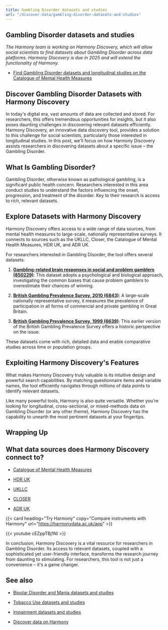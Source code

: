 ```yaml
---
title: Gambling Disorder datasets and studies
url: "/discover-data/gambling-disorder-datasets-and-studies"
---
```


## Gambling Disorder datasets and studies

*The Harmony team is working on Harmony Discovery, which will allow social scientists to find datasets about Gambling Disorder across data platforms. Harmony Discovery is due in 2025 and will extend the functionality of Harmony.*

* [Find Gambling Disorder datasets and longitudinal studies on the Catalogue of Mental Health Measures](https://www.cataloguementalhealth.ac.uk/?content=search&query=Topic:gambling+disorder)

## Discover Gambling Disorder Datasets with Harmony Discovery

In today's digital era, vast amounts of data are collected and stored. For researchers, this offers tremendous opportunities for insights, but it also poses daunting challenges in discovering relevant datasets efficiently. Harmony Discovery, an innovative data discovery tool, provides a solution to this challenge for social scientists, particularly those interested in longitudinal studies. In this post, we'll focus on how Harmony Discovery assists researchers in discovering datasets about a specific issue – the Gambling Disorder. 

## What Is Gambling Disorder?

Gambling Disorder, otherwise known as pathological gambling, is a significant public health concern. Researchers interested in this area conduct studies to understand the factors influencing the onset, progression, and treatment of the disorder. Key to their research is access to rich, relevant datasets. 

## Explore Datasets with Harmony Discovery

Harmony Discovery offers access to a wide range of data sources, from mental health measures to large-scale, nationally representative surveys. It connects to sources such as the UKLLC, Closer, the Catalogue of Mental Health Measures, HDR UK, and ADR UK.

For researchers interested in Gambling Disorder, the tool offers several datasets:

1. [**Gambling-related brain responses in social and problem gamblers (850229)**](https://reshare.ukdataservice.ac.uk/850229): This dataset adopts a psychological and biological approach, investigating the common biases that cause problem gamblers to overestimate their chances of winning.

2. [**British Gambling Prevalence Survey, 2010 (6843)**](https://reshare.ukdataservice.ac.uk/6843): A large-scale nationally representative survey, it measures the prevalence of participation in all forms of commercial and private gambling in Great Britain.

3. [**British Gambling Prevalence Survey, 1999 (6639)**](https://reshare.ukdataservice.ac.uk/6639): This earlier version of the British Gambling Prevalence Survey offers a historic perspective on the issue.

These datasets come with rich, detailed data and enable comparative studies across time or population groups.

## Exploiting Harmony Discovery's Features

What makes Harmony Discovery truly valuable is its intuitive design and powerful search capabilities. By matching questionnaire items and variable names, the tool efficiently navigates through millions of data points to identify relevant datasets.

Like many powerful tools, Harmony is also quite versatile. Whether you're looking for longitudinal, cross-sectional, or mixed-methods data on Gambling Disorder (or any other theme), Harmony Discovery has the capability to unearth the most pertinent datasets at your fingertips.

## Wrapping Up


## What data sources does Harmony Discovery connect to?

* [Catalogue of Mental Health Measures](https://www.cataloguementalhealth.ac.uk/)

* [HDR UK](https://www.healthdatagateway.org/)

* [UKLLC](https://explore.ukllc.ac.uk)

* [CLOSER](https://closer.ac.uk/)

* [ADR UK](https://www.adruk.org/data-access/data-catalogue/)

{{< card heading="Try Harmony" copy="Compare instruments with Harmony" url="https://harmonydata.ac.uk/app" >}}

{{< youtube cEZppTBj1NI >}}


In conclusion, Harmony Discovery is a vital resource for researchers in Gambling Disorder. Its access to relevant datasets, coupled with a sophisticated yet user-friendly interface, transforms the research journey from daunting to stimulating. For researchers, this tool is not just a convenience – it's a game changer.

## See also

* [Bipolar Disorder and Mania datasets and studies](/discover-data/bipolar-disorder-and-mania-datasets-and-studies)

* [Tobacco Use datasets and studies](/discover-data/tobacco-use-datasets-and-studies)

* [Impairment datasets and studies](/discover-data/impairment-datasets-and-studies)

* [Discover data on Harmony](/discover-data/)